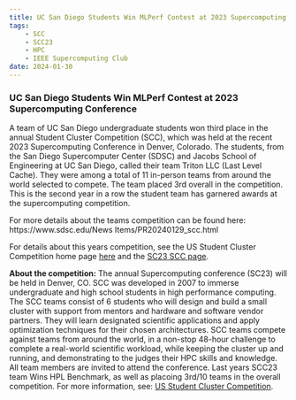 ```yaml
---
title: UC San Diego Students Win MLPerf Contest at 2023 Supercomputing Conference
tags:
    - SCC
    - SCC23
    - HPC
    - IEEE Supercomputing Club
date: 2024-01-30
---
```


<h3>UC San Diego Students Win MLPerf Contest at 2023 Supercomputing Conference</h3>
<p>A team of UC San Diego undergraduate students won third place in the annual Student Cluster Competition (SCC), 
which was held at the recent 2023 Supercomputing Conference in Denver, Colorado. The students, from the San Diego Supercomputer Center (SDSC) and Jacobs School of Engineering at UC San Diego, called their team Triton LLC (Last Level Cache). They were among a total of 11 in-person teams from around the world selected to compete. 
The team placed 3rd overall in the competition. This is the second year in a row the student team has garnered awards at the supercomputing competition.
</p>
<p>
For more details about the teams competition can be found here: https://www.sdsc.edu/News Items/PR20240129_scc.html
</p>
<p>
For details about this years competition, see the US Student Cluster Competition home page <a href="https://www.studentclustercompetition.us/">here</a> and the <a href="https://sc23.supercomputing.org/program/studentssc/student-cluster-competition/">SC23 SCC page</a>.
</p>
<p>
<b>About the competition:</b> The annual Supercomputing conference (SC23) will be held in Denver, CO. SCC was developed in 2007 to immerse undergraduate and high school students in high performance computing. The SCC teams consist of 6 students who will design and build a small cluster with support from mentors and hardware and software vendor partners. They will learn designated scientific applications and apply optimization techniques for their chosen architectures. SCC teams compete against teams from around the world, in a non-stop 48-hour challenge to complete a real-world scientific workload, while keeping the cluster up and running, and demonstrating to the judges their HPC skills and knowledge. All team members are invited to attend the conference. Last years SCC23 team  Wins HPL Benchmark, as well as placoing 3rd/10 teams in the overall competition. For more information, see: <a href="https://studentclustercompetition.us/">US Student Cluster Competition</a>.
</p>
